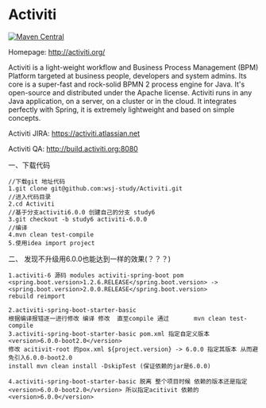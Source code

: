 Activiti
========

[![Maven Central](https://maven-badges.herokuapp.com/maven-central/org.activiti/activiti-engine/badge.svg)](https://maven-badges.herokuapp.com/maven-central/org.activiti/activiti-engine)

Homepage: http://activiti.org/


Activiti is a light-weight workflow and Business Process Management (BPM) Platform targeted at business people, developers and system admins. Its core is a super-fast and rock-solid BPMN 2 process engine for Java. It's open-source and distributed under the Apache license. Activiti runs in any Java application, on a server, on a cluster or in the cloud. It integrates perfectly with Spring, it is extremely lightweight and based on simple concepts. 

Activiti JIRA: https://activiti.atlassian.net

Activiti QA: http://build.activiti.org:8080


一、下载代码
	
	//下载git 地址代码
	1.git clone git@github.com:wsj-study/Activiti.git
	//进入代码目录
	2.cd Activiti
	//基于分支activiti6.0.0 创建自己的分支 study6
	3.git checkout -b study6 activiti-6.0.0
	//编译
	4.mvn clean test-compile
	5.使用idea import project
	
二、  发现不升级用6.0.0也能达到一样的效果(？？？)
	
	1.activiti-6 源码 modules activiti-spring-boot pom 
	<spring.boot.version>1.2.6.RELEASE</spring.boot.version> -><spring.boot.version>2.0.0.RELEASE</spring.boot.version>
	rebuild reimport
	
	2.activiti-spring-boot-starter-basic 
	根据编译报错逐一进行修改 编译 修改  直至compile 通过       mvn clean test-compile
	3.activiti-spring-boot-starter-basic pom.xml 指定自定义版本  <version>6.0.0-boot2.0</version> 
	修改 acitivit-root 的pox.xml ${project.version} -> 6.0.0 指定其版本 从而避免引入6.0.0-boot2.0
	install mvn clean install -DskipTest (保证依赖的jar是6.0.0)
	
	4.activiti-spring-boot-starter-basic 脱离 整个项目时候 依赖的版本还是指定<version>6.0.0-boot2.0</version> 所以指定acitivit 依赖的<version>6.0.0</version>
	